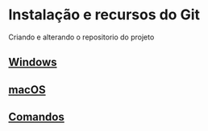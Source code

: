 # Instalação e recursos do Git

Criando e alterando o repositorio do projeto

## [Windows](https://github.com/ghsumiyasu/Git-GitHub/blob/main/README-Windows-Git-GitHub-br-pt.md)
## [macOS](https://github.com/ghsumiyasu/Git-GitHub/blob/main/README-macOS-Git-GitHub-br-pt.md)
## [Comandos](https://github.com/ghsumiyasu/Git-GitHub/blob/main/README-Comando-Git-br-pt.md)